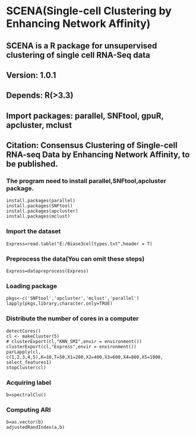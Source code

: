 # SCENA(Single-cell Clustering by Enhancing Network Affinity)
## SCENA is a R package for unsupervised clustering of single cell RNA-Seq data
## Version: 1.0.1
## Depends: R(>3.3)
## Import packages: parallel, SNFtool, gpuR, apcluster, mclust
## Citation: Consensus Clustering of Single-cell RNA-seq Data by Enhancing Network Affinity, to be published.


### The program need to install parallel,SNFtool,apcluster package.
```
install.packages(parallel)
install.packages(SNFtool)
install.packages(apcluster)
install.packages(mclust)
```
### Import the dataset
```
Express=read.table("E:/Biase3celltypes.txt",header = T)
```
### Preprocess the data(You can omit these steps)
```
Express=datapreprocess(Express)
```
### Loading package
```
pkgs<-c('SNFtool','apcluster','mclust','parallel')
lapply(pkgs,library,character.only=TRUE)
```
### Distribute the number of cores in a computer
```
detectCores()
cl <- makeCluster(5)
# clusterExport(cl,"KNN_SMI",envir = environment())
clusterExport(cl,"Express",envir = environment())
parLapply(cl, c(1,2,3,4,5),K=10,T=50,X1=200,X2=400,X3=600,X4=800,X5=1000, select_features1)
stopCluster(cl)

```
### Acquiring label
```
b=spectralClu()
```

### Computing ARI
```
b=as.vector(b)
adjustedRandIndex(a,b)
```





